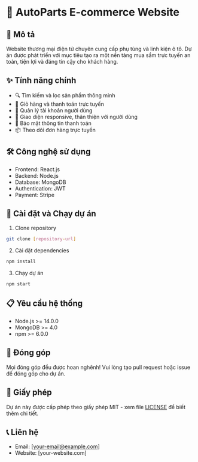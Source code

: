 # 🚗 AutoParts E-commerce Website

## 📝 Mô tả
Website thương mại điện tử chuyên cung cấp phụ tùng và linh kiện ô tô. Dự án được phát triển với mục tiêu tạo ra một nền tảng mua sắm trực tuyến an toàn, tiện lợi và đáng tin cậy cho khách hàng.

## ✨ Tính năng chính
- 🔍 Tìm kiếm và lọc sản phẩm thông minh
- 🛒 Giỏ hàng và thanh toán trực tuyến
- 👤 Quản lý tài khoản người dùng
- 📱 Giao diện responsive, thân thiện với người dùng
- 🔐 Bảo mật thông tin thanh toán
- 📦 Theo dõi đơn hàng trực tuyến

## 🛠 Công nghệ sử dụng
- Frontend: React.js
- Backend: Node.js
- Database: MongoDB
- Authentication: JWT
- Payment: Stripe

## 🚀 Cài đặt và Chạy dự án
1. Clone repository
```bash
git clone [repository-url]
```

2. Cài đặt dependencies
```bash
npm install
```

3. Chạy dự án
```bash
npm start
```

## 📋 Yêu cầu hệ thống
- Node.js >= 14.0.0
- MongoDB >= 4.0
- npm >= 6.0.0

## 👥 Đóng góp
Mọi đóng góp đều được hoan nghênh! Vui lòng tạo pull request hoặc issue để đóng góp cho dự án.

## 📄 Giấy phép
Dự án này được cấp phép theo giấy phép MIT - xem file [LICENSE](LICENSE) để biết thêm chi tiết.

## 📞 Liên hệ
- Email: [your-email@example.com]
- Website: [your-website.com] 
